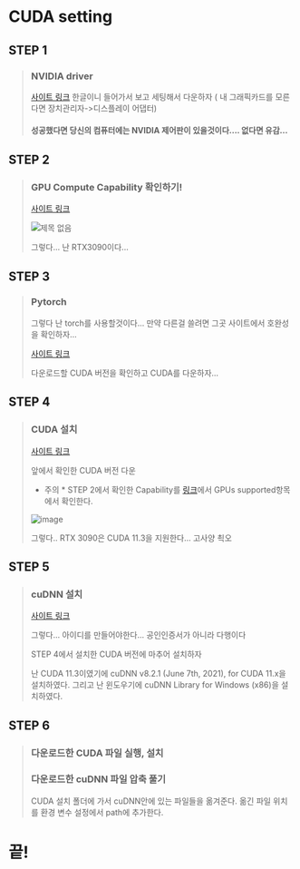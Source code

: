 # CUDA setting

## STEP 1 

> ### NVIDIA driver 
> [사이트 링크](https://www.nvidia.co.kr/Download/index.aspx?lang=kr)
> 한글이니 들어가서 보고 세팅해서 다운하자 ( 내 그래픽카드를 모른다면 장치관리자->디스플레이 어댑터)
> #### 성공했다면 당신의 컴퓨터에는 NVIDIA 제어판이 있을것이다.... 없다면 유감...

## STEP 2

> ### GPU Compute Capability 확인하기!
> 
>[사이트 링크](https://developer.nvidia.com/cuda-gpus)
>
>![제목 없음](https://user-images.githubusercontent.com/65435447/163527415-e78e546d-82be-474f-9fea-225a8c826ac7.png)
>
> 그렇다... 난 RTX3090이다...

## STEP 3

> ### Pytorch
> 그렇다 난 torch를 사용할것이다... 만약 다른걸 쓸려면 그곳 사이트에서 호완성을 확인하자...
> 
> [사이트 링크](https://pytorch.org/get-started/locally/)
> 
> 다운로드할 CUDA 버전을 확인하고 CUDA를 다운하자...

## STEP 4

> ### CUDA 설치
> [사이트 링크](https://developer.nvidia.com/cuda-toolkit-archive) 
> 
> 앞에서 확인한 CUDA 버전 다운
> 
> * 주의 * STEP 2에서 확인한 Capability를 [링크](https://en.wikipedia.org/wiki/CUDA)에서 GPUs supported항목에서 확인한다.
> 
> ![image](https://user-images.githubusercontent.com/65435447/163528797-cd883ee0-c504-463a-bf96-9da58f194b97.png)
> 
> 그렇다.. RTX 3090은 CUDA 11.3을 지원한다... 고사양 쵝오

## STEP 5

> ### cuDNN 설치
> 
>[사이트 링크](https://developer.nvidia.com/cuda-toolkit-archive)
>
>그렇다... 아이디를 만들어야한다... 공인인증서가 아니라 다행이다
>
>STEP 4에서 설치한 CUDA 버전에 마추어 설치하자 
>
> 난 CUDA 11.3이였기에 cuDNN v8.2.1 (June 7th, 2021), for CUDA 11.x을 설치하였다. 그리고 난 윈도우기에 cuDNN Library for Windows (x86)을 설치하였다.

## STEP 6

> ### 다운로드한 CUDA 파일 실행, 설치
> 
> ### 다운로드한 cuDNN 파일 압축 풀기
> CUDA 설치 폴더에 가서 cuDNN안에 있는 파일들을 옮겨준다.
> 옮긴 파일 위치를 환경 변수 설정에서 path에 추가한다.

# 끝!






